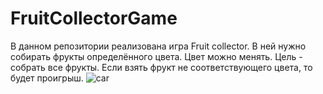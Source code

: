 # FruitCollectorGame

В данном репозитории реализована игра Fruit collector.
В ней нужно собирать фрукты определённого цвета. Цвет можно менять. Цель - собрать все фрукты.
Если взять фрукт не соответствующего цвета, то будет проигрыш.
![car](https://github.com/BillCipher890/FruitCollectorGame/assets/50743926/6661d2d2-a223-42f6-9f1c-c8c9a0977abe)
